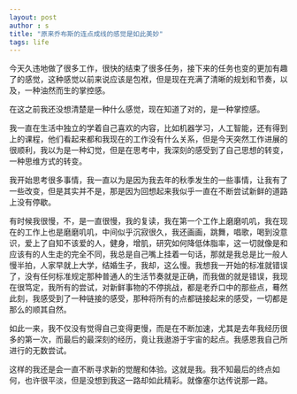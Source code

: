 ```yaml
---
layout: post
author : s
title: "原来乔布斯的连点成线的感觉是如此美妙"
tags: life
---
```


今天久违地做了很多工作，很快的结束了很多任务，接下来的任务也变的更加有趣了的感觉，这种感觉以前来说应该是包袱，但是现在充满了清晰的规划和节奏，以及，一种油然而生的掌控感。

在这之前我还没想清楚是一种什么感觉，现在知道了对的，是一种掌控感。

我一直在生活中独立的学着自己喜欢的内容，比如机器学习，人工智能，还有得到上的课程，他们看起来都和我现在的工作没有什么关系，但是今天突然工作进展的很顺利，我以为是一种幻觉，但是在思考中，我深刻的感受到了自己思想的转变，一种思维方式的转变。

我开始思考很多事情，我一直以为是因为我去年的秋季发生的一些事情，让我有了一些改变，但是其实并不是，那是因为回想起来我似乎一直在不断尝试新鲜的道路上没有停歇。

有时候我很慢，不，是一直很慢，我的复读，我在第一个工作上磨磨叽叽，我在现在的工作上也是磨磨叽叽，中间似乎沉寂很久，我还画画，跳舞，唱歌，喝到没意识，爱上了自知不该爱的人，健身，增肌，研究如何降低体脂率，这一切就像是和应该有的人生走的完全不同，我总是自己嘴上挂着一句话，那就是我总是比一般人慢半拍，人家早就上大学，结婚生子，我却，这么慢。我想我一开始的标准就错误了，没有任何标准规定那种普通人的生活节奏就是正确，而我做的就是错误，我现在很笃定，我所有的尝试，对新鲜事物的不停挑战，都是老乔口中的那些点，蓦然此刻，我感受到了一种链接的感受，那种将所有的点都链接起来的感受，一切都是那么的顺其自然。

如此一来，我不仅没有觉得自己变得更慢，而是在不断加速，尤其是去年我经历很多的第一次，而最后的最深刻的经历，竟让我遨游于宇宙的起点。我感恩我自己所进行的无数尝试。

这样的我还是会一直不断寻求新的觉醒和体验。这就是我。我不知最后的终点如何，也许很平淡，但是没想到我这一路却如此精彩。就像塞尔达传说那一路。
